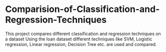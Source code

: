 # Comparision-of-Classification-and-Regression-Techniques
This project compares different classification and regression techniques on a dataset
Using the loan dataset different techniques like SVM, Logistic regression, Linear regression, Decision Tree etc. are used and compared.
